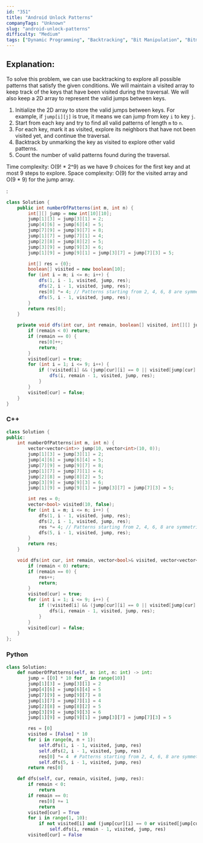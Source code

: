 ```yaml
---
id: "351"
title: "Android Unlock Patterns"
companyTags: "Unknown"
slug: "android-unlock-patterns"
difficulty: "Medium"
tags: ["Dynamic Programming", "Backtracking", "Bit Manipulation", "Bitmask"]
---
```


## Explanation:

To solve this problem, we can use backtracking to explore all possible patterns that satisfy the given conditions. We will maintain a visited array to keep track of the keys that have been visited during the traversal. We will also keep a 2D array to represent the valid jumps between keys. 

1. Initialize the 2D array to store the valid jumps between keys. For example, if `jump[i][j]` is true, it means we can jump from key `i` to key `j`.
2. Start from each key and try to find all valid patterns of length `m` to `n`.
3. For each key, mark it as visited, explore its neighbors that have not been visited yet, and continue the traversal.
4. Backtrack by unmarking the key as visited to explore other valid patterns.
5. Count the number of valid patterns found during the traversal.

Time complexity: O(9! * 2^9) as we have 9 choices for the first key and at most 9 steps to explore.
Space complexity: O(9) for the visited array and O(9 * 9) for the jump array.

:

```java
class Solution {
    public int numberOfPatterns(int m, int n) {
        int[][] jump = new int[10][10];
        jump[1][3] = jump[3][1] = 2;
        jump[4][6] = jump[6][4] = 5;
        jump[7][9] = jump[9][7] = 8;
        jump[1][7] = jump[7][1] = 4;
        jump[2][8] = jump[8][2] = 5;
        jump[3][9] = jump[9][3] = 6;
        jump[1][9] = jump[9][1] = jump[3][7] = jump[7][3] = 5;

        int[] res = {0};
        boolean[] visited = new boolean[10];
        for (int i = m; i <= n; i++) {
            dfs(1, i - 1, visited, jump, res);
            dfs(2, i - 1, visited, jump, res);
            res[0] *= 4; // Patterns starting from 2, 4, 6, 8 are symmetric
            dfs(5, i - 1, visited, jump, res);
        }
        return res[0];
    }

    private void dfs(int cur, int remain, boolean[] visited, int[][] jump, int[] res) {
        if (remain < 0) return;
        if (remain == 0) {
            res[0]++;
            return;
        }
        visited[cur] = true;
        for (int i = 1; i <= 9; i++) {
            if (!visited[i] && (jump[cur][i] == 0 || visited[jump[cur][i]])) {
                dfs(i, remain - 1, visited, jump, res);
            }
        }
        visited[cur] = false;
    }
}
```

### C++
```cpp
class Solution {
public:
    int numberOfPatterns(int m, int n) {
        vector<vector<int>> jump(10, vector<int>(10, 0));
        jump[1][3] = jump[3][1] = 2;
        jump[4][6] = jump[6][4] = 5;
        jump[7][9] = jump[9][7] = 8;
        jump[1][7] = jump[7][1] = 4;
        jump[2][8] = jump[8][2] = 5;
        jump[3][9] = jump[9][3] = 6;
        jump[1][9] = jump[9][1] = jump[3][7] = jump[7][3] = 5;

        int res = 0;
        vector<bool> visited(10, false);
        for (int i = m; i <= n; i++) {
            dfs(1, i - 1, visited, jump, res);
            dfs(2, i - 1, visited, jump, res);
            res *= 4; // Patterns starting from 2, 4, 6, 8 are symmetric
            dfs(5, i - 1, visited, jump, res);
        }
        return res;
    }

    void dfs(int cur, int remain, vector<bool>& visited, vector<vector<int>>& jump, int& res) {
        if (remain < 0) return;
        if (remain == 0) {
            res++;
            return;
        }
        visited[cur] = true;
        for (int i = 1; i <= 9; i++) {
            if (!visited[i] && (jump[cur][i] == 0 || visited[jump[cur][i]])) {
                dfs(i, remain - 1, visited, jump, res);
            }
        }
        visited[cur] = false;
    }
};
```

### Python
```python
class Solution:
    def numberOfPatterns(self, m: int, n: int) -> int:
        jump = [[0] * 10 for _ in range(10)]
        jump[1][3] = jump[3][1] = 2
        jump[4][6] = jump[6][4] = 5
        jump[7][9] = jump[9][7] = 8
        jump[1][7] = jump[7][1] = 4
        jump[2][8] = jump[8][2] = 5
        jump[3][9] = jump[9][3] = 6
        jump[1][9] = jump[9][1] = jump[3][7] = jump[7][3] = 5

        res = [0]
        visited = [False] * 10
        for i in range(m, n + 1):
            self.dfs(1, i - 1, visited, jump, res)
            self.dfs(2, i - 1, visited, jump, res)
            res[0] *= 4  # Patterns starting from 2, 4, 6, 8 are symmetric
            self.dfs(5, i - 1, visited, jump, res)
        return res[0]

    def dfs(self, cur, remain, visited, jump, res):
        if remain < 0:
            return
        if remain == 0:
            res[0] += 1
            return
        visited[cur] = True
        for i in range(1, 10):
            if not visited[i] and (jump[cur][i] == 0 or visited[jump[cur][i]]):
                self.dfs(i, remain - 1, visited, jump, res)
        visited[cur] = False